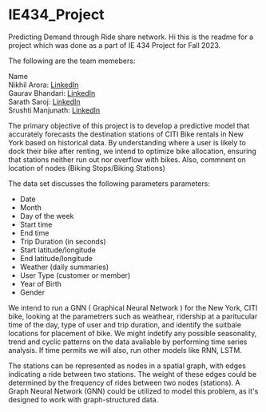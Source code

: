 # IE434_Project
Predicting Demand through Ride share network. 
Hi this is the readme for a project which was done as a part of IE 434 Project for Fall 2023.   

The following are the team memebers:  

Name           
Nikhil Arora: [LinkedIn](http://www.linkedin.com/in/nikhil-arora-uiuc)  
Gaurav Bhandari: [LinkedIn](http://www.linkedin.com/in/gaurav-bhandari-52417411b)  
Sarath Saroj: [LinkedIn](https://www.linkedin.com/in/sarathsaroj/)  
Srushti Manjunath: [LinkedIn](https://www.linkedin.com/in/srushti-manjunath/)





The primary objective of this project is to develop a predictive model that accurately forecasts the destination stations of CITI Bike rentals in New York based on historical data. By understanding where a user is likely to dock their bike after renting, we intend to optimize bike allocation, ensuring that stations neither run out nor overflow with bikes. Also, commnent on location of nodes (Biking Stops/Biking Stations)

The data set discusses the  following parameters parameters: 
  - Date
  - Month
  - Day of the week
  - Start time
  - End time
  - Trip Duration (in seconds)
  - Start latitude/longitude
  - End latitude/longitude
  - Weather (daily summaries)
  - User Type (customer or member)
  - Year of Birth
  - Gender
    
We intend to run a GNN ( Graphical Neural Network ) for the New York, CITI bike, looking at the parametrers such as weathear, ridership at a paritucular time of the day, type of user and trip duration, and identify the suitbale locations for placement of bike. We might indetify any possible seasonality, trend and cyclic patterns on the data avaliable by performing time series analysis. If time permits we will also, run other models like RNN, LSTM.   

The stations can be represented as nodes in a spatial graph, with edges indicating a ride between two stations. The weight of these edges could be determined by the frequency of rides between two nodes (stations). A Graph Neural Network (GNN) could be utilized to model this problem, as it's designed to work with graph-structured data.








